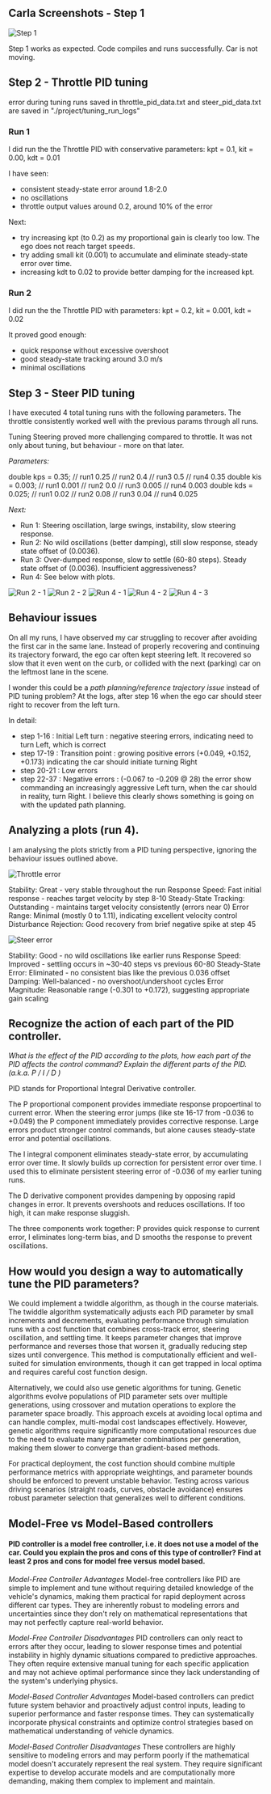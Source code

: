 ## Carla Screenshots - Step 1

![Step 1](./images_for_writeup/Step1_Carla.png "Car is not moving.")

Step 1 works as expected. Code compiles and runs successfully. Car is not moving.


## Step 2 - Throttle PID tuning
error during tuning runs saved in throttle_pid_data.txt and steer_pid_data.txt are saved in "./project/tuning_run_logs"

### Run 1
I did run the the Throttle PID with conservative parameters: kpt = 0.1, kit = 0.00, kdt = 0.01

I have seen:
- consistent steady-state error around 1.8-2.0
- no oscillations
- throttle output values around 0.2, around 10% of the error

Next:
- try increasing kpt (to 0.2) as my proportional gain is clearly too low. The ego does not reach target speeds.
- try adding small kit (0.001) to accumulate and eliminate steady-state error over time.
- increasing kdt to 0.02 to provide better damping for the increased kpt.

### Run 2
I did run the the Throttle PID with parameters: kpt = 0.2, kit = 0.001, kdt = 0.02

It proved good enough:
- quick response without excessive overshoot
- good steady-state tracking around 3.0 m/s
- minimal oscillations


## Step 3 - Steer PID tuning

I have executed 4 total tuning runs with the following parameters. The throttle consistently worked well with the previous params through all runs.


Tuning Steering proved more challenging compared to throttle. It was not only about tuning, but behaviour - more on that later.

_Parameters:_

  double kps = 0.35;    // run1  0.25     // run2  0.4    // run3  0.5    // run4  0.35
  double kis = 0.003;   // run1  0.001    // run2  0.0    // run3  0.005  // run4  0.003
  double kds = 0.025;   // run1  0.02     // run2  0.08   // run3  0.04   // run4  0.025

_Next:_
- Run 1: Steering oscillation, large swings, instability, slow steering response.
- Run 2: No wild oscillations (better damping), still slow response, steady state offset of (0.0036).
- Run 3: Over-dumped response, slow to settle (60-80 steps). Steady state offset of (0.0036). Insufficient aggressiveness?
- Run 4: See below with plots.

![Run 2 - 1](./images_for_writeup/Screenshot-run2-1.png "Run 2 _ Start")
![Run 2 - 2](./images_for_writeup/Screenshot-run2-2.png "Run 2 _ Ego avoided obstacle.")
![Run 4 - 1](./images_for_writeup/Screenshot-run4-1.png "Run 4 _ Start")
![Run 4 - 2](./images_for_writeup/Screenshot-run4-2.png "Run 4 _ Ego avoided obstacle.")
![Run 4 - 3](./images_for_writeup/Screenshot-run4-3.png "Run 4 _ Ego overshoots, fails to recover.")


## Behaviour issues

On all my runs, I have observed my car struggling to recover after avoiding the first car in the same lane. Instead of properly recovering and continuing its trajectory forward, the ego car often kept steering left. It recovered so slow that it even went on the curb, or collided with the next (parking) car on the leftmost lane in the scene.

I wonder this could be a _path planning/reference trajectory issue_ instead of PID tuning problem? At the logs, after step 16 when the ego car should steer right to recover from the left turn.

In detail:
- step 1-16 : Initial Left turn : negative steering errors, indicating need to turn Left, which is correct
- step 17-19 : Transition point : growing positive errors (+0.049, +0.152, +0.173) indicating the car should initiate turning Right
- step 20-21 : Low errors
- step 22-37 : Negative errors : (-0.067 to -0.209 @ 28) the error show commanding an increasingly aggressive Left turn, when the car should in reality, turn Right. I believe this clearly shows something is going on with the updated path planning.


## Analyzing a plots (run 4).

I am analysing the plots strictly from a PID tuning perspective, ignoring the behaviour issues outlined above.

![Throttle error](./images_for_writeup/throttle_error_plot_run4.png "Throttle error with : kpt = 0.2, kit = 0.001, kdt = 0.02")

Stability: Great - very stable throughout the run
Response Speed: Fast initial response - reaches target velocity by step 8-10
Steady-State Tracking: Outstanding - maintains target velocity consistently (errors near 0)
Error Range: Minimal (mostly 0 to 1.11), indicating excellent velocity control
Disturbance Rejection: Good recovery from brief negative spike at step 45

![Steer error](./images_for_writeup/throttle_error_plot_run4.png "Steer error with : kps = 0.35, kis = 0.003, kds = 0.025")

Stability: Good - no wild oscillations like earlier runs
Response Speed: Improved - settling occurs in ~30-40 steps vs previous 60-80
Steady-State Error: Eliminated - no consistent bias like the previous 0.036 offset
Damping: Well-balanced - no overshoot/undershoot cycles
Error Magnitude: Reasonable range (-0.301 to +0.172), suggesting appropriate gain scaling


## Recognize the action of each part of the PID controller.
_What is the effect of the PID according to the plots, how each part of the PID affects the control command?_
_Explain the different parts of the PID. (a.k.a. P / I / D )_

PID stands for Proportional Integral Derivative controller.

The P proportional component provides immediate response propoertinal to current error. When the steering error jumps (like ste 16-17 from -0.036 to +0.049) the P component immediately provides corrective response. Large errors product stronger control commands, but alone causes steady-state error and potential oscillations.

The I integral component eliminates steady-state error, by accumulating error over time. It slowly builds up correction for persistent error over time. I used this to eliminate persistent steering error of -0.036 of my earlier tuning runs.

The D derivative component provides dampening by opposing rapid changes in error. It prevents overshoots and reduces oscillations. If too high, it can make response sluggish.

The three components work together: P provides quick response to current error, I eliminates long-term bias, and D smooths the response to prevent oscillations.

## How would you design a way to automatically tune the PID parameters?

We could implement a twiddle algorithm, as though in the course materials. The twiddle algorithm systematically adjusts each PID parameter by small increments and decrements, evaluating performance through simulation runs with a cost function that combines cross-track error, steering oscillation, and settling time. It keeps parameter changes that improve performance and reverses those that worsen it, gradually reducing step sizes until convergence. This method is computationally efficient and well-suited for simulation environments, though it can get trapped in local optima and requires careful cost function design.

Alternatively, we could also use genetic algorithms for tuning. Genetic algorithms evolve populations of PID parameter sets over multiple generations, using crossover and mutation operations to explore the parameter space broadly. This approach excels at avoiding local optima and can handle complex, multi-modal cost landscapes effectively. However, genetic algorithms require significantly more computational resources due to the need to evaluate many parameter combinations per generation, making them slower to converge than gradient-based methods.

For practical deployment, the cost function should combine multiple performance metrics with appropriate weightings, and parameter bounds should be enforced to prevent unstable behavior. Testing across various driving scenarios (straight roads, curves, obstacle avoidance) ensures robust parameter selection that generalizes well to different conditions.


## Model-Free vs Model-Based controllers

#### PID controller is a model free controller, i.e. it does not use a model of the car. Could you explain the pros and cons of this type of controller? Find at least 2 pros and cons for model free versus model based.

_Model-Free Controller Advantages_
Model-free controllers like PID are simple to implement and tune without requiring detailed knowledge of the vehicle's dynamics, making them practical for rapid deployment across different car types. They are inherently robust to modeling errors and uncertainties since they don't rely on mathematical representations that may not perfectly capture real-world behavior.

_Model-Free Controller Disadvantages_
PID controllers can only react to errors after they occur, leading to slower response times and potential instability in highly dynamic situations compared to predictive approaches. They often require extensive manual tuning for each specific application and may not achieve optimal performance since they lack understanding of the system's underlying physics.

_Model-Based Controller Advantages_
Model-based controllers can predict future system behavior and proactively adjust control inputs, leading to superior performance and faster response times. They can systematically incorporate physical constraints and optimize control strategies based on mathematical understanding of vehicle dynamics.

_Model-Based Controller Disadvantages_
These controllers are highly sensitive to modeling errors and may perform poorly if the mathematical model doesn't accurately represent the real system. They require significant expertise to develop accurate models and are computationally more demanding, making them complex to implement and maintain.